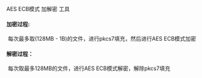 AES ECB模式 加解密 工具

#### 加密过程: 

​	每次最多取(128MB - 1B)的文件，进行pkcs7填充，然后进行AES ECB模式加密

#### 解密过程：

​	每次取最多128MB的文件，进行AES ECB模式解密，解除pkcs7填充

